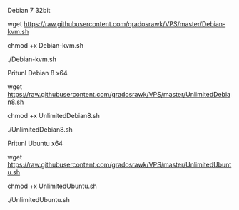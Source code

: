 Debian 7 32bit

wget https://raw.githubusercontent.com/gradosrawk/VPS/master/Debian-kvm.sh

chmod +x Debian-kvm.sh

./Debian-kvm.sh


Pritunl Debian 8 x64

wget https://raw.githubusercontent.com/gradosrawk/VPS/master/UnlimitedDebian8.sh

chmod +x UnlimitedDebian8.sh

./UnlimitedDebian8.sh



Pritunl Ubuntu x64

wget https://raw.githubusercontent.com/gradosrawk/VPS/master/UnlimitedUbuntu.sh

chmod +x UnlimitedUbuntu.sh

./UnlimitedUbuntu.sh
